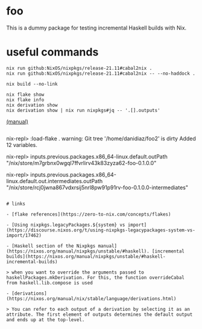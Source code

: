 # foo

This is a dummy package for testing incremental Haskell builds with Nix.

# useful commands

```
nix run github:NixOS/nixpkgs/release-21.11#cabal2nix .
nix run github:NixOS/nixpkgs/release-21.11#cabal2nix -- --no-haddock .
```

```
nix build --no-link
```

```
nix flake show
nix flake info
nix derivation show
nix derivation show | nix run nixpkgs#jq -- '.[].outputs'
```
[(manual)](https://nixos.org/manual/nix/stable/command-ref/new-cli/nix3-flake)
```

```
nix-repl> :load-flake .
warning: Git tree '/home/danidiaz/foo2' is dirty
Added 12 variables.

nix-repl> inputs.previous.packages.x86_64-linux.default.outPath
"/nix/store/m7grbnx0wgql7ffvrlirv43k83zyza62-foo-0.1.0.0"

nix-repl> inputs.previous.packages.x86_64-linux.default.out.intermediates.outPath
"/nix/store/rcj0jwna867vdxrsij5nrl8pw91p91rv-foo-0.1.0.0-intermediates"
```

# links 

- [flake references](https://zero-to-nix.com/concepts/flakes)

- [Using nixpkgs.legacyPackages.${system} vs import](https://discourse.nixos.org/t/using-nixpkgs-legacypackages-system-vs-import/17462)

- [Haskell section of the Nixpkgs manual](https://nixos.org/manual/nixpkgs/unstable/#haskell). [incremental builds](https://nixos.org/manual/nixpkgs/unstable/#haskell-incremental-builds)

> when you want to override the arguments passed to haskellPackages.mkDerivation. For this, the function overrideCabal from haskell.lib.compose is used

- [derivations](https://nixos.org/manual/nix/stable/language/derivations.html)

> You can refer to each output of a derivation by selecting it as an attribute. The first element of outputs determines the default output and ends up at the top-level.